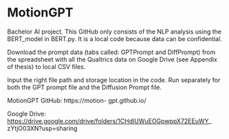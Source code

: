 # MotionGPT
Bachelor AI project.
This GitHub only consists of the NLP analysis using the BERT_model in BERT.py.
It is a local code because data can be confidential.

Download the prompt data (tabs called: GPTPrompt and DiffPrompt) from the spreadsheet with all the Qualtrics data on Google Drive (see Appendix of thesis) to  local CSV files.

Input the right file path and storage location in the code.
Run separately for both the GPT prompt file and the Diffusion Prompt file.

MotionGPT GitHub:
https://motion- gpt.github.io/ 

Google Drive: 
https://drive.google.com/drive/folders/1CHdIUWuEOGpwppX72EEuWY_ zYtjO03XN?usp=sharing


